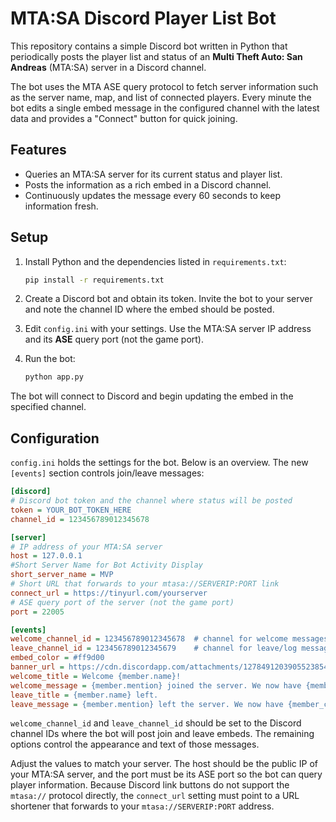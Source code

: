 # MTA:SA Discord Player List Bot

This repository contains a simple Discord bot written in Python that periodically posts the player list and status of an **Multi Theft Auto: San Andreas** (MTA:SA) server in a Discord channel.

The bot uses the MTA ASE query protocol to fetch server information such as the server name, map, and list of connected players. Every minute the bot edits a single embed message in the configured channel with the latest data and provides a "Connect" button for quick joining.

## Features

- Queries an MTA:SA server for its current status and player list.
- Posts the information as a rich embed in a Discord channel.
- Continuously updates the message every 60 seconds to keep information fresh.

## Setup

1. Install Python and the dependencies listed in `requirements.txt`:

   ```bash
   pip install -r requirements.txt
   ```

2. Create a Discord bot and obtain its token. Invite the bot to your server and note the channel ID where the embed should be posted.
3. Edit `config.ini` with your settings. Use the MTA:SA server IP address and its **ASE** query port (not the game port).
4. Run the bot:

   ```bash
   python app.py
   ```

The bot will connect to Discord and begin updating the embed in the specified channel.

## Configuration

`config.ini` holds the settings for the bot. Below is an overview. The new `[events]` section controls join/leave messages:

```ini
[discord]
# Discord bot token and the channel where status will be posted
token = YOUR_BOT_TOKEN_HERE
channel_id = 123456789012345678

[server]
# IP address of your MTA:SA server
host = 127.0.0.1
#Short Server Name for Bot Activity Display
short_server_name = MVP
# Short URL that forwards to your mtasa://SERVERIP:PORT link
connect_url = https://tinyurl.com/yourserver
# ASE query port of the server (not the game port)
port = 22005

[events]
welcome_channel_id = 123456789012345678  # channel for welcome messages
leave_channel_id = 123456789012345679    # channel for leave/log messages
embed_color = #ff9d00
banner_url = https://cdn.discordapp.com/attachments/1278491203905523854/1326757485356253305/MvP_banner_zoomed.jpg?ex=68387ff2&is=68372e72&hm=8c8f4b0deb6961e58d59bbf06b0ae19dddc47dceded1c431c942bd25ea1a1edd&
welcome_title = Welcome {member.name}!
welcome_message = {member.mention} joined the server. We now have {member_count} members!
leave_title = {member.name} left.
leave_message = {member.mention} left the server. We now have {member_count} members.
```

`welcome_channel_id` and `leave_channel_id` should be set to the Discord channel
IDs where the bot will post join and leave embeds. The remaining options control
the appearance and text of those messages.

Adjust the values to match your server. The host should be the public IP of your MTA:SA server, and the port must be its ASE port so the bot can query player information.
Because Discord link buttons do not support the `mtasa://` protocol directly, the `connect_url` setting must point to a URL shortener that forwards to your `mtasa://SERVERIP:PORT` address.
